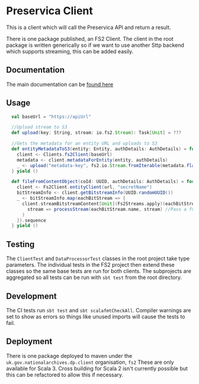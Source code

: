 # Preservica Client

This is a client which will call the Preservica API and return a result.

There is one package published, an FS2 Client. The client in the root package is written generically so if we want to use another Sttp backend which supports streaming, this can be added easily.

## Documentation

The main documentation can be [found here](https://nationalarchives.github.io/dr2-preservica-client/)

## Usage

```scala
  val baseUrl = "https://apiUrl"

  //Upload stream to S3
  def upload(key: String, stream: io.fs2.Stream): Task[Unit] = ???

  //Gets the metadata for an entity URL and uploads to S3
  def entityMetadataToS3(entity: Entity, authDetails: AuthDetails) = for {
    client <- Clients.fs2Client(baseUrl)
    metadata <- client.metadataForEntity(entity, authDetails)
    _ <- upload("metadata-key", fs2.io.Stream.fromIterable(metadata.flatMap(_.toString.getBytes)))
  } yield ()

  def fileFromContentObject(coId: UUID, authDetails: AuthDetails) = for {
    client <- Fs2Client.entityClient(url, "secretName")
    bitStreamInfo <- client.getBitstreamInfo(UUID.randomUUID())
    _ <- bitStreamInfo.map(eachBitStream => {
      client.streamBitstreamContent[Unit](Fs2Streams.apply)(eachBitStream.url,
        stream => processStream(eachBitStream.name, stream) //Pass a function in to handle the stream
      )
    }).sequence
  } yield ()
```
## Testing

The `ClientTest` and `DataProcessorTest` classes in the root project take type parameters. The individual tests in the FS2 project then extend these classes so the same base tests are run for both clients. 
The subprojects are aggregated so all tests can be run with `sbt test` from the root directory.

## Development
The CI tests run `sbt test` and `sbt scalafmtCheckAll`. 
Compiler warnings are set to show as errors so things like unused imports will cause the tests to fail.

## Deployment
There is one package deployed to maven under the `uk.gov.nationalarchives.dp.client` organisation, `fs2`
These are only available for Scala 3. Cross building for Scala 2 isn't currently possible but this can be refactored to allow this if necessary.
